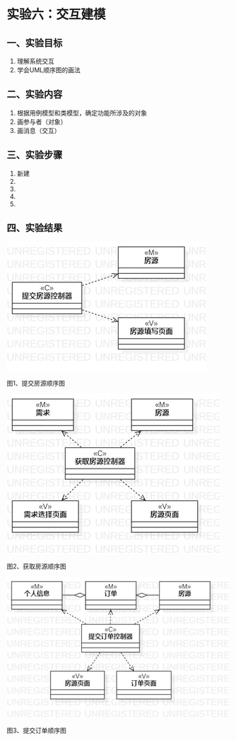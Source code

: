 # 实验六：交互建模

## 一、实验目标

1. 理解系统交互
2. 学会UML顺序图的画法

## 二、实验内容

1. 根据用例模型和类模型，确定功能所涉及的对象
2. 画参与者（对象）
3. 画消息（交互）

## 三、实验步骤

1. 新建
2. 
3. 
4. 
5. 

## 四、实验结果

![顺序图](./提交房源类图.jpg)

图1、提交房源顺序图

![顺序图](./获取房源类图.jpg)

图2、获取房源顺序图

![顺序图](./提交订单类图.jpg)

图3、提交订单顺序图
